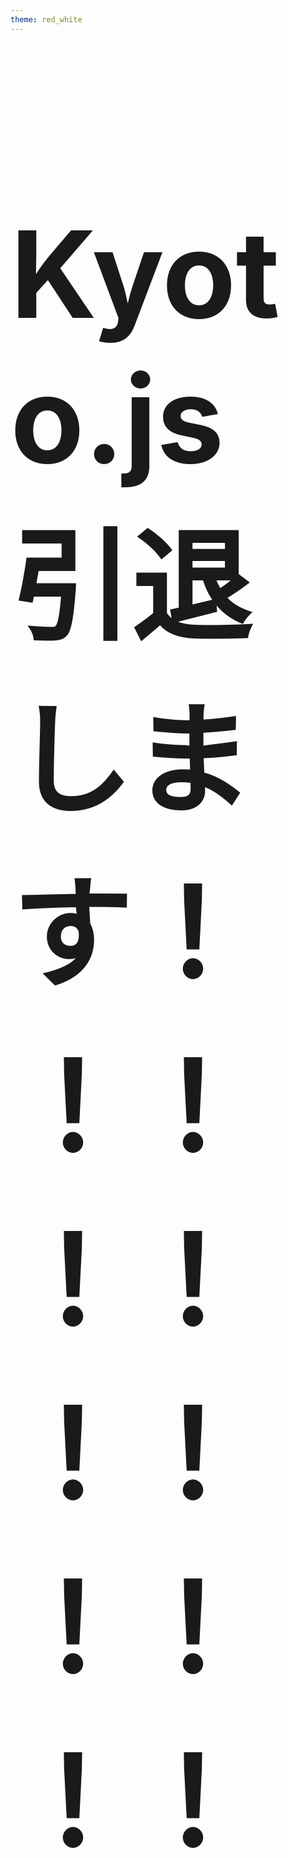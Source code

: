 ```yaml
---
theme: red_white
---
```

<h1 class="center" style="font-size: 192px;">
    Kyoto.js<br/>
    引退します！！！<br/>
    ！！！！！！！！
</h1>
